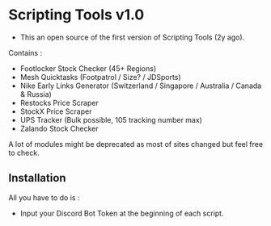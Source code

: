 # Scripting Tools v1.0

- This an open source of the first version of Scripting Tools (2y ago).

Contains :

- Footlocker Stock Checker (45+ Regions)
- Mesh Quicktasks (Footpatrol / Size? / JDSports)
- Nike Early Links Generator (Switzerland / Singapore / Australia / Canada & Russia)
- Restocks Price Scraper
- StockX Price Scraper
- UPS Tracker (Bulk possible, 105 tracking number max)
- Zalando Stock Checker


A lot of modules might be deprecated as most of sites changed but feel free to check.

## Installation 

All you have to do is :

- Input your Discord Bot Token at the beginning of each script.
